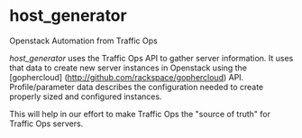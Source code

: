 # host_generator
Openstack Automation from Traffic Ops

*host_generator* uses the Traffic Ops API to gather server information.   It uses that data to
create new server instances in Openstack using the [gophercloud]
(http://github.com/rackspace/gophercloud) API.  Profile/parameter data describes the
configuration needed to create properly sized and configured instances.

This will help in our effort to make Traffic Ops the "source of truth" for Traffic Ops
servers.

